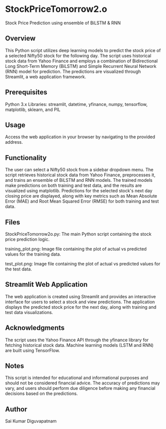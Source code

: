 # StockPriceTomorrow2.o

Stock Price Prediction using ensemble of BiLSTM & RNN

## Overview
This Python script utilizes deep learning models to predict the stock price of a selected Nifty50 stock for the following day. The script uses historical stock data from Yahoo Finance and employs a combination of Bidirectional Long Short-Term Memory (BiLSTM) and Simple Recurrent Neural Network (RNN) model for prediction. The predictions are visualized through Streamlit, a web application framework.

## Prerequisites
Python 3.x
Libraries: streamlit, datetime, yfinance, numpy, tensorflow, matplotlib, sklearn, and PIL

## Usage
Access the web application in your browser by navigating to the provided address.

## Functionality
The user can select a Nifty50 stock from a sidebar dropdown menu.
The script retrieves historical stock data from Yahoo Finance, preprocesses it, and trains an ensemble of BiLSTM and RNN models.
The trained models make predictions on both training and test data, and the results are visualized using matplotlib.
Predictions for the selected stock's next day closing price are displayed, along with key metrics such as Mean Absolute Error (MAE) and Root Mean Squared Error (RMSE) for both training and test data.

## Files
StockPriceTomorrow2o.py: The main Python script containing the stock price prediction logic.

training_plot.png: Image file containing the plot of actual vs predicted values for the training data.

test_plot.png: Image file containing the plot of actual vs predicted values for the test data.

## Streamlit Web Application
The web application is created using Streamlit and provides an interactive interface for users to select a stock and view predictions.
The application displays the predicted stock price for the next day, along with training and test data visualizations.

## Acknowledgments
The script uses the Yahoo Finance API through the yfinance library for fetching historical stock data.
Machine learning models (LSTM and RNN) are built using TensorFlow.

## Notes
This script is intended for educational and informational purposes and should not be considered financial advice.
The accuracy of predictions may vary, and users should perform due diligence before making any financial decisions based on the predictions.

## Author
Sai Kumar Diguvapatnam
